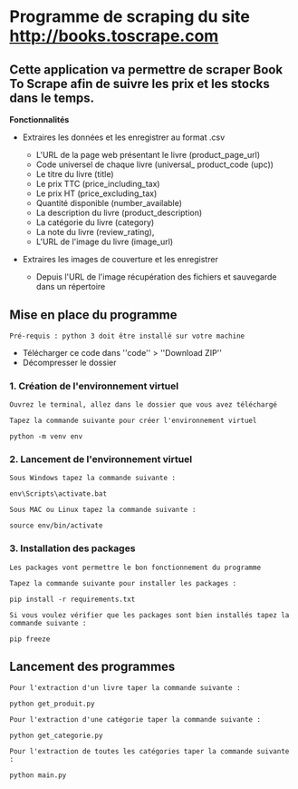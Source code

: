 # Programme de scraping  du site http://books.toscrape.com 

## Cette application va permettre de scraper Book To Scrape afin de suivre les prix et les stocks dans le temps.

**Fonctionnalités** 

- Extraires les données et les enregistrer au format .csv

    -   L'URL de la page web présentant le livre (product_page_url)
    -   Code universel de chaque livre (universal_ product_code (upc))
    -   Le titre du livre (title)
    -   Le prix TTC (price_including_tax)
    -   Le prix HT (price_excluding_tax)
    -   Quantité disponible (number_available)
    -   La description du livre (product_description)
    -   La catégorie du livre (category)
    -   La note du livre (review_rating),
    -   L'URL de l'image du livre (image_url)

- Extraires les images de couverture et les enregistrer

    -   Depuis l'URL de l'image récupération des fichiers et sauvegarde dans un répertoire


## Mise en place du programme

`Pré-requis : python 3 doit être installé sur votre machine`

- Télécharger ce code dans ''code'' > ''Download ZIP''
- Décompresser le dossier

### 1. Création de l'environnement virtuel

    Ouvrez le terminal, allez dans le dossier que vous avez téléchargé

    Tapez la commande suivante pour créer l'environnement virtuel

`python -m venv env`

### 2. Lancement de l'environnement virtuel

    Sous Windows tapez la commande suivante :

`env\Scripts\activate.bat`

    Sous MAC ou Linux tapez la commande suivante :

`source env/bin/activate`

### 3. Installation des packages

    Les packages vont permettre le bon fonctionnement du programme

    Tapez la commande suivante pour installer les packages :

`pip install -r requirements.txt`

    Si vous voulez vérifier que les packages sont bien installés tapez la commande suivante :

`pip freeze`


## Lancement des programmes

    Pour l'extraction d'un livre taper la commande suivante :

`python get_produit.py`

    Pour l'extraction d'une catégorie taper la commande suivante :

`python get_categorie.py`

    Pour l'extraction de toutes les catégories taper la commande suivante :

`python main.py`




